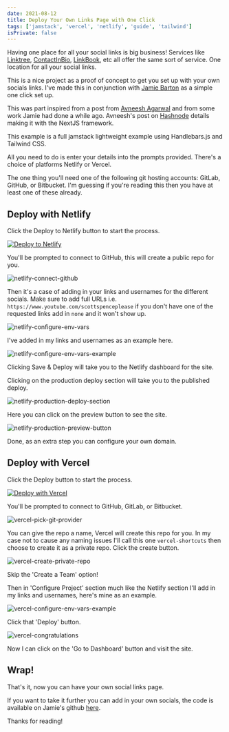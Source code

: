 ```yaml
---
date: 2021-08-12
title: Deploy Your Own Links Page with One Click
tags: ['jamstack', 'vercel', 'netlify', 'guide', 'tailwind']
isPrivate: false
---
```


Having one place for all your social links is big business! Services
like [Linktree], [ContactInBio], [LinkBook], etc all offer the same
sort of service. One location for all your social links.

This is a nice project as a proof of concept to get you set up with
your own socials links. I've made this in conjunction with [Jamie
Barton] as a simple one click set up.

<!-- cSpell:ignore Avneesh -->

This was part inspired from a post from [Avneesh Agarwal] and from
some work Jamie had done a while ago. Avneesh's post on [Hashnode]
details making it with the NextJS framework.

This example is a full jamstack lightweight example using
Handlebars.js and Tailwind CSS.

All you need to do is enter your details into the prompts provided.
There's a choice of platforms Netlify or Vercel.

The one thing you'll need one of the following git hosting accounts:
GitLab, GitHub, or Bitbucket. I'm guessing if you're reading this then
you have at least one of these already.

## Deploy with Netlify

Click the Deploy to Netlify button to start the process.

[![Deploy to Netlify](https://www.netlify.com/img/deploy/button.svg)](https://app.netlify.com/start/deploy?repository=https://github.com/notrab/shortcuts)

You'll be prompted to connect to GitHub, this will create a public
repo for you.

![netlify-connect-github]

Then it's a case of adding in your links and usernames for the
different socials. Make sure to add full URLs i.e.
`https://www.youtube.com/scottspenceplease` if you don't have one of
the requested links add in `none` and it won't show up.

![netlify-configure-env-vars]

I've added in my links and usernames as an example here.

![netlify-configure-env-vars-example]

Clicking Save & Deploy will take you to the Netlify dashboard for the
site.

Clicking on the production deploy section will take you to the
published deploy.

![netlify-production-deploy-section]

Here you can click on the preview button to see the site.

![netlify-production-preview-button]

Done, as an extra step you can configure your own domain.

## Deploy with Vercel

Click the Deploy button to start the process.

[![Deploy with Vercel](https://vercel.com/button)](https://vercel.com/new/clone?repository-url=https%3A%2F%2Fgithub.com%2Fnotrab%2Fshortcuts&env=SHORTCUTS_NAME,SHORTCUTS_SITE,SHORTCUTS_TWITTER,SHORTCUTS_YOUTUBE,SHORTCUTS_GITHUB,SHORTCUTS_LINKEDIN,SHORTCUTS_DEVTO,SHORTCUTS_MEDIUM)

You'll be prompted to connect to GitHub, GitLab, or Bitbucket.

![vercel-pick-git-provider]

You can give the repo a name, Vercel will create this repo for you. In
my case not to cause any naming issues I'll call this one
`vercel-shortcuts` then choose to create it as a private repo. Click
the create button.

![vercel-create-private-repo]

Skip the 'Create a Team' option!

Then in 'Configure Project' section much like the Netlify section I'll
add in my links and usernames, here's mine as an example.

![vercel-configure-env-vars-example]

Click that 'Deploy' button.

![vercel-congratulations]

Now I can click on the 'Go to Dashboard' button and visit the site.

## Wrap!

That's it, now you can have your own social links page.

If you want to take it further you can add in your own socials, the
code is available on Jamie's github [here].

Thanks for reading!

<!-- Links -->

[avneesh agarwal]: https://avneesh0612.hashnode.dev/
[hashnode]:
  https://avneesh0612.hashnode.dev/stop-using-linktree-build-your-own
[jamie barton]: https://twitter.com/notrab
[linktree]: https://linktr.ee/
[contactinbio]: https://contactinbio.com/
[linkbook]: https://linkbook.bio/
[here]: https://github.com/notrab/shortcuts/

<!-- Images -->

[netlify-connect-github]:
  https://res.cloudinary.com/defkmsrpw/image/upload/q_auto,f_auto/v1633881280/scottspence.com/netlify-connect-github.png
[netlify-configure-env-vars]:
  https://res.cloudinary.com/defkmsrpw/image/upload/q_auto,f_auto/v1633881281/scottspence.com/netlify-configure-env-vars.png
[netlify-configure-env-vars-example]:
  https://res.cloudinary.com/defkmsrpw/image/upload/q_auto,f_auto/v1633881280/scottspence.com/netlify-configure-env-vars-example.png
[netlify-production-deploy-section]:
  https://res.cloudinary.com/defkmsrpw/image/upload/q_auto,f_auto/v1633881280/scottspence.com/netlify-production-deploy-section.png
[netlify-production-preview-button]:
  https://res.cloudinary.com/defkmsrpw/image/upload/q_auto,f_auto/v1633881280/scottspence.com/netlify-production-preview-button.png
[vercel-pick-git-provider]:
  https://res.cloudinary.com/defkmsrpw/image/upload/q_auto,f_auto/v1633881280/scottspence.com/vercel-pick-git-provider.png
[vercel-create-private-repo]:
  https://res.cloudinary.com/defkmsrpw/image/upload/q_auto,f_auto/v1633881280/scottspence.com/vercel-create-private-repo.png
[vercel-configure-env-vars-example]:
  https://res.cloudinary.com/defkmsrpw/image/upload/q_auto,f_auto/v1633881280/scottspence.com/vercel-configure-env-vars-example.png
[vercel-congratulations]:
  https://res.cloudinary.com/defkmsrpw/image/upload/q_auto,f_auto/v1633881280/scottspence.com/vercel-congratulations.png
